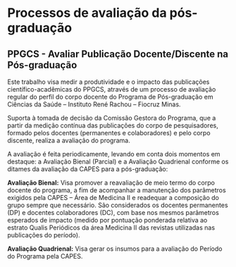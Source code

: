 # Processos de avaliação da pós-graduação
## PPGCS - Avaliar Publicação Docente/Discente na Pós-graduação

Este trabalho visa medir a produtividade e o impacto das publicações científico-acadêmicas do PPGCS, através de um processo de avaliação regular do perfil do corpo docente do Programa de Pós-graduação em Ciências da Saúde – Instituto René Rachou – Fiocruz Minas.

Suporta à tomada de decisão da Comissão Gestora do Programa, que a partir da medição contínua das publicações do corpo de pesquisadores, formado pelos docentes (permanentes e colaboradores) e pelo corpo discente, realiza a avaliação do programa.

A avaliação é feita periodicamente, levando em conta dois momentos em destaque: a Avaliação Bienal (Parcial) e a Avaliação Quadrienal conforme os ditames da avaliação da CAPES para a pós-graduação:

**Avaliação Bienal:** Visa promover a reavaliação de meio termo do corpo docente do programa, a fim de acompanhar a manutenção dos parâmetros exigidos pela CAPES – Área de Medicina II e readequar a composição do grupo sempre que necessário. São considerados os docentes permanentes (DP) e docentes colaboradores (DC), com base nos mesmos parâmetros esperados de impacto (medido por pontuação ponderada relativa ao estrato Qualis Periódicos da área Medicina II das revistas utilizadas nas publicações do período).

**Avaliação Quadrienal:** Visa gerar os insumos para a avaliação do Período do Programa pela CAPES.
